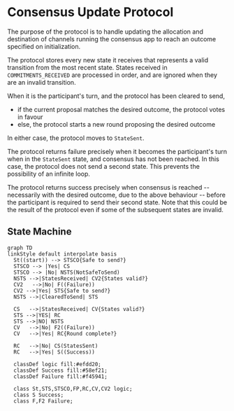 # Consensus Update Protocol

The purpose of the protocol is to handle updating the allocation and destination of channels running the consensus app to reach an outcome specified on initialization.

The protocol stores every new state it receives that represents a valid transition from the most recent state.
States received in `COMMITMENTS_RECEIVED` are processed in order, and are ignored when they are an invalid transition.

When it is the participant's turn, and the protocol has been cleared to send,

- if the current proposal matches the desired outcome, the protocol votes in favour
- else, the protocol starts a new round proposing the desired outcome

In either case, the protocol moves to `StateSent`.

The protocol returns failure precisely when it becomes the participant's turn when in the `StateSent` state, and consensus has not been reached.
In this case, the protocol does not send a second state.
This prevents the possibility of an infinite loop.

The protocol returns success precisely when consensus is reached -- necessarily with the desired outcome, due to the above behaviour -- before the participant is required to send their second state.
Note that this could be the result of the protocol even if some of the subsequent states are invalid.

## State Machine

```mermaid
graph TD
linkStyle default interpolate basis
  St((start)) --> STSCO{Safe to send?}
  STSCO --> |Yes| CS
  STSCO --> |No| NSTS(NotSafeToSend)
  NSTS -->|StatesReceived| CV2{States valid?}
  CV2   -->|No| F((Failure))
  CV2 -->|Yes| STS{Safe to send?}
  NSTS -->|ClearedToSend| STS

  CS   -->|StatesReceived| CV{States valid?}
  STS -->|YES| RC
  STS -->|NO| NSTS
  CV   -->|No| F2((Failure))
  CV   -->|Yes| RC{Round complete?}

  RC   -->|No| CS(StatesSent)
  RC   -->|Yes| S((Success))

  classDef logic fill:#efdd20;
  classDef Success fill:#58ef21;
  classDef Failure fill:#f45941;

  class St,STS,STSCO,FP,RC,CV,CV2 logic;
  class S Success;
  class F,F2 Failure;
```
